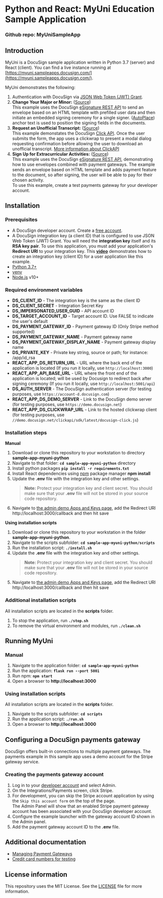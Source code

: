 # Python and React: MyUni Education Sample Application

### Github repo: MyUniSampleApp

## Introduction
MyUni is a DocuSign sample application written in Python 3.7 (server) and React (client). You can find a live instance running at [https://myuni.sampleapps.docusign.com/](https://myuni.sampleapps.docusign.com/).
 
MyUni demonstrates the following:

1. Authentication with DocuSign via [JSON Web Token (JWT) Grant](https://developers.docusign.com/esign-rest-api/guides/authentication/oauth2-jsonwebtoken).
2. **Change Your Major or Minor:** ([Source](./app/api/requests.py))  
   This example uses the DocuSign [eSignature REST API](https://developers.docusign.com/esign-rest-api) to send an envelope based on an HTML template with prefilled user data and then initiate an embedded signing ceremony for a single signer. ([AutoPlace](https://support.docusign.com/en/guides/AutoPlace-New-DocuSign-Experience)) anchor text is used to position the signing fields in the documents.
3. **Request an Unofficial Transcript:** ([Source](./app/api/clickwrap.py))  
   This example demonstates the DocuSign [Click API](https://developers.docusign.com/click-api/guides). Once the user submits the form, the app uses a clickwrap to present a modal dialog requesting confirmation before allowing the user to download an unofficial transcript.
   [More information about ClickAPI](https://developers.docusign.com/click-api) 
4. **Sign Up for Extracurricular Activities:** ([Source](./app/api/requests.py))  
   This example uses the DocuSign [eSignature REST API](https://developers.docusign.com/esign-rest-api), demonstrating how to use envelopes combined with payment gateways. The example sends an envelope based on HTML template and adds payment feature to the document, so after signing, the user will be able to pay for their chosen activity.  
   To use this example, create a test payments gateway for your developer account.

## Installation

### Prerequisites

* A DocuSign developer account. Create a [free account](https://go.docusign.com/sandbox/productshot/?elqCampaignId=16535).
* A DocuSign integration key (a client ID) that is configured to use JSON Web Token (JWT) Grant.
   You will need the **integration key** itself and its **RSA key pair**. To use this application, you must add your application's **Redirect URI** to your integration key. This [**video**](https://www.youtube.com/watch?v=GgDqa7-L0yo) demonstrates how to create an integration key (client ID) for a user application like this example. 
* [Python 3.7+](https://www.python.org/downloads/)
* [venv](https://docs.python.org/3/library/venv.html#module-venv)
* [Node.js](https://nodejs.org/) v10+

### Required environment variables

* **DS_CLIENT_ID** - The integration key is the same as the client ID
* **DS_CLIENT_SECRET** - Integration Secret Key
* **DS_IMPERSONATED_USER_GUID** - API account ID
* **DS_TARGET_ACCOUNT_ID** - Target account ID. Use FALSE to indicate the user's default
* **DS_PAYMENT_GATEWAY_ID** - Payment gateway ID (Only Stripe method supported)
* **DS_PAYMENT_GATEWAY_NAME** - Payment gateway name
* **DS_PAYMENT_GATEWAY_DISPLAY_NAME** - Payment gateway display name
* **DS_PRIVATE_KEY** - Private key string, source or path; for instance: /app/id_rsa
* **REACT_APP_DS_RETURN_URL** - URL where the back end of the application is located (If you run it locally, use `http://localhost:3000`)
* **REACT_APP_API_BASE_URL** - URL where the front end of the application is located; will be used by Docusign to redirect back after signing ceremony (If you run it locally, use `http://localhost:5001/api`)
* **DS_AUTH_SERVER** - The DocuSign authentication server (for testing purposes, use `https://account-d.docusign.com`)
* **REACT_APP_DS_DEMO_SERVER** - Link to the DocuSign demo server (for testing purposes, use `https://demo.docusign.net`)
* **REACT_APP_DS_CLICKWRAP_URL** - Link to the hosted clickwrap client (for testing purposes, use `//demo.docusign.net/clickapi/sdk/latest/docusign-click.js`)

### Installation steps

**Manual**

1. Download or clone this repository to your workstation to directory **sample-app-myuni-python**
2. Navigate to that folder: **`cd sample-app-myuni-python`** directory
3. Install python packages **`pip install -r requirements.txt`**
4. Install React dependencies using [npm](https://www.npmjs.com/) package manager  **npm install**
5. Update the **.env** file with the integration key and other settings.  
     > **Note:** Protect your integration key and client secret. You should make sure that your **.env** file will not be stored in your source code repository.
6. Navigate to [the admin demo Apps and Keys page](https://admindemo.docusign.com/apps-and-keys), add the Redirect URI http://localhost:3000/callback and then hit save

**Using installation scripts**

1. Download or clone this repository to your workstation in the folder **sample-app-myuni-python**.
2. Navigate to the scripts subfolder: **`cd sample-app-myuni-python/scripts`**
3. Run the installation script: **`./install.sh`**
4. Update the **.env** file with the integration key and other settings.  
    > **Note:** Protect your integration key and client secret. You should make sure that your **.env** file will not be stored in your source code repository.
5. Navigate to [the admin demo Apps and Keys page](https://admindemo.docusign.com/apps-and-keys), add the Redirect URI http://localhost:3000/callback and then hit save
### Additional installation scripts
All installation scripts are located in the **scripts** folder.
1. To stop the application, run **`./stop.sh`**
1. To remove the virtual environment and modules, run **`./clean.sh`**
   
## Running MyUni

### Manual

1. Navigate to the application folder: **`cd sample-app-myuni-python`**
2. Run the application: **`flask run --port 5001`**
3. Run npm: **`npm start`**
4. Open a browser to **http://localhost:3000**

### Using installation scripts

All installation scripts are located in the **scripts** folder.
1. Navigate to the scripts subfolder: **`cd scripts`**
2. Run the application script: **`./run.sh`**
3. Open a browser to **http://localhost:3000**

## Configuring a DocuSign payments gateway

DocuSign offers built-in connections to multiple payment gateways. The payments example in this sample app uses a demo account for the Stripe gateway service.

### Creating the payments gateway account

1. Log in to your [developer account](https://appdemo.docusign.com/) and select Admin.
2. On the Integrations/Payments screen, click Stripe.
3. For development, you can skip the Stripe account application by using the `Skip this account form` on the top of the page.  
  The Admin Panel will show that an enabled Stripe payment gateway account has been associated with your DocuSign developer account.
5. Configure the example launcher with the gateway account ID shown in the Admin panel.
6. Add the payment gateway account ID to the **.env** file.

## Additional documentation
* [Managing Payment Gateways](https://support.docusign.com/en/guides/managing-payment-gateways)
* [Credit card numbers for testing](https://stripe.com/docs/testing)

## License information
This repository uses the MIT License. See the [LICENSE](./LICENSE) file for more information.
